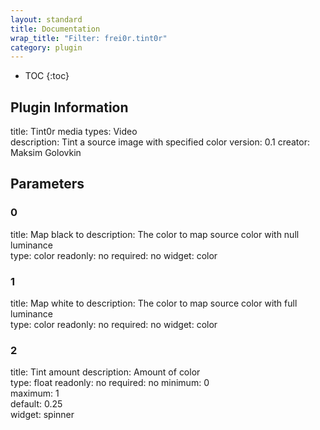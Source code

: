 ```yaml
---
layout: standard
title: Documentation
wrap_title: "Filter: frei0r.tint0r"
category: plugin
---
```

* TOC
{:toc}

## Plugin Information

title: Tint0r
media types:
Video  
description: Tint a source image with specified color
version: 0.1
creator: Maksim Golovkin

## Parameters

### 0

title: Map black to  description:
The color to map source color with null luminance  
type: color
readonly: no
required: no
widget: color  

### 1

title: Map white to  description:
The color to map source color with full luminance  
type: color
readonly: no
required: no
widget: color  

### 2

title: Tint amount  description:
Amount of color  
type: float
readonly: no
required: no
minimum: 0  
maximum: 1  
default: 0.25  
widget: spinner  

